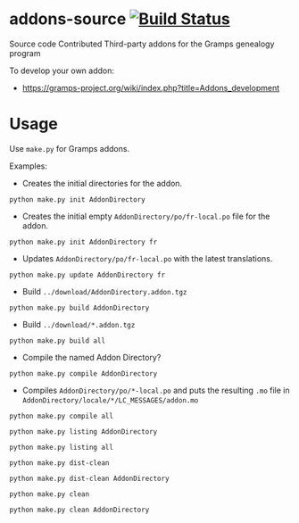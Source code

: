 addons-source [![Build Status](https://travis-ci.org/gramps-project/addons-source.svg?branch=master)](https://travis-ci.org/gramps-project/addons-source)
=============

Source code Contributed Third-party addons for the Gramps genealogy program

To develop your own addon:

* https://gramps-project.org/wiki/index.php?title=Addons_development

Usage
=====

Use `make.py` for Gramps addons.

Examples:
* Creates the initial directories for the addon.
```
python make.py init AddonDirectory
```

* Creates the initial empty `AddonDirectory/po/fr-local.po` file for the addon.
```
python make.py init AddonDirectory fr
```

* Updates `AddonDirectory/po/fr-local.po` with the latest translations.
```
python make.py update AddonDirectory fr
```

* Build `../download/AddonDirectory.addon.tgz`
```
python make.py build AddonDirectory
```

* Build `../download/*.addon.tgz`
```
python make.py build all
```

* Compile the named Addon Directory?
```
python make.py compile AddonDirectory
```

* Compiles `AddonDirectory/po/*-local.po` and puts the resulting `.mo` file in `AddonDirectory/locale/*/LC_MESSAGES/addon.mo`
```
python make.py compile all
```

```
python make.py listing AddonDirectory
```

```
python make.py listing all
```

```
python make.py dist-clean
```

```
python make.py dist-clean AddonDirectory
```

```
python make.py clean
```

```
python make.py clean AddonDirectory
```
